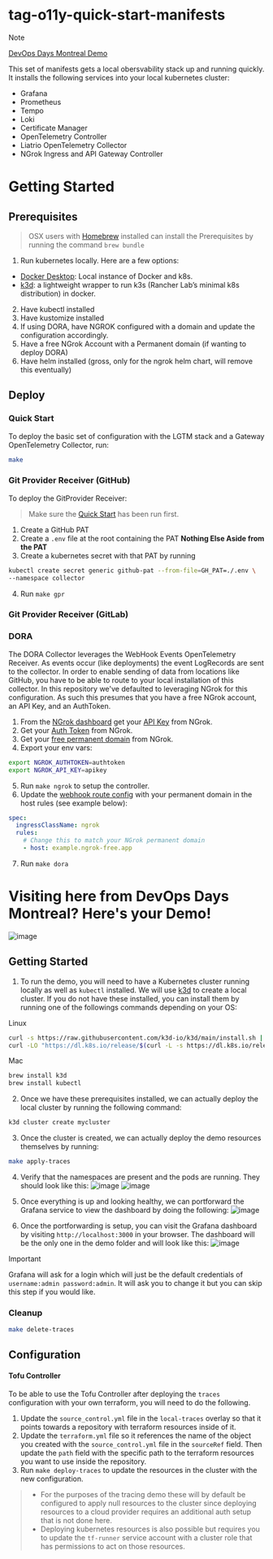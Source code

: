 # tag-o11y-quick-start-manifests

> [!NOTE]
> [DevOps Days Montreal Demo](#visiting-here-from-devops-days-montreal-heres-your-demo)

This set of manifests gets a local obersvability stack up and running quickly.
It installs the following services into your local kubernetes cluster:

* Grafana
* Prometheus
* Tempo
* Loki
* Certificate Manager
* OpenTelemetry Controller
* Liatrio OpenTelemetry Collector
* NGrok Ingress and API Gateway Controller

# Getting Started

## Prerequisites

> OSX users with [Homebrew](https://brew.sh/) installed can install the Prerequisites by running the command `brew bundle`

1. Run kubernetes locally. Here are a few options:
- [Docker Desktop](https://www.docker.com/products/docker-desktop/): Local
  instance of Docker and k8s.
- [k3d](https://k3d.io/v5.6.3/): a lightweight wrapper to run k3s (Rancher
  Lab’s minimal k8s distribution) in docker.
2. Have kubectl installed
3. Have kustomize installed
4. If using DORA, have NGROK configured with a domain and update the
   configuration accordingly.
5. Have a free NGrok Account with a Permanent domain (if wanting to deploy DORA)
6. Have helm installed (gross, only for the ngrok helm chart, will remove this eventually)

## Deploy

### Quick Start

To deploy the basic set of configuration with the LGTM stack and a Gateway
OpenTelemetry Collector, run:

```bash
make
```

### Git Provider Receiver (GitHub)

To deploy the GitProvider Receiver:

> Make sure the [Quick Start](#quick-start) has been run first.

1. Create a GitHub PAT
2. Create a `.env` file at the root containing the PAT **Nothing Else Aside from the PAT**
3. Create a kubernetes secret with that PAT by running

```bash
kubectl create secret generic github-pat --from-file=GH_PAT=./.env \
--namespace collector
```
4. Run `make gpr`

### Git Provider Receiver (GitLab)

<!-- TODO: Add instructions for GitLab -->

### DORA 

The DORA Collector leverages the WebHook Events OpenTelemetry Receiver. As
events occur (like deployments) the event LogRecords are sent to the collector.
In order to enable sending of data from locations like GitHub, you have to be
able to route to your local installation of this collector. In this repository
we've defaulted to leveraging NGrok for this configuration. As such this
presumes that you have a free NGrok account, an API Key, and an AuthToken.

1. From the [NGrok dashboard](https://dashboard.ngrok.com/) get your [API Key](https://dashboard.ngrok.com/api) from NGrok.
2. Get your [Auth Token](https://dashboard.ngrok.com/api) from NGrok.
3. Get your [free permanent domain](https://dashboard.ngrok.com/cloud-edge/domains) from NGrok.
4. Export your env vars:

```bash
export NGROK_AUTHTOKEN=authtoken
export NGROK_API_KEY=apikey
```
5. Run `make ngrok` to setup the controller. 
6. Update the [webhook route config](./collectors/webhook/ngrok-route.yaml)
   with your permanent domain in the host rules (see example below):
```yaml
spec:
  ingressClassName: ngrok
  rules:
    # Change this to match your NGrok permanent domain
    - host: example.ngrok-free.app
```
7. Run `make dora`

<!-- TODO: Add instructions for GitLab -->

# Visiting here from DevOps Days Montreal? Here's your Demo!
![image](content/logo.png)
## Getting Started

1. To run the demo, you will need to have a Kubernetes cluster running locally as well as `kubectl` installed.  We will use [k3d](https://k3d.io/) to create a local cluster.  If you do not have these installed, you can install them by running one of the followings commands depending on your OS:

Linux
```bash
curl -s https://raw.githubusercontent.com/k3d-io/k3d/main/install.sh | bash
curl -LO "https://dl.k8s.io/release/$(curl -L -s https://dl.k8s.io/release/stable.txt)/bin/linux/amd64/kubectl"
```
Mac
```bash
brew install k3d
brew install kubectl
```

2. Once we have these prerequisites installed, we can actually deploy the local cluster by running the following command:
```bash
k3d cluster create mycluster
```

3. Once the cluster is created, we can actually deploy the demo resources themselves by running:
```bash
make apply-traces
```

4. Verify that the namespaces are present and the pods are running.  They should look like this:
![image](content/namespaces.png)
![image](content/all_pods.png)

5. Once everything is up and looking healthy, we can portforward the Grafana service to view the dashboard by doing the following:
![image](content/portforwarding.png)

6. Once the portforwarding is setup, you can visit the Grafana dashboard by visiting `http://localhost:3000` in your browser. The dashboard will be the only one in the demo folder and will look like this:
![image](content/dashboard.png)
> [!IMPORTANT]
> Grafana will ask for a login which will just be the default credentials of `username:admin password:admin`. It will ask you to change it but you can skip this step if you would like.


### Cleanup

```bash
make delete-traces
```

## Configuration

#### Tofu Controller

To be able to use the Tofu Controller after deploying the `traces`
configuration with your own terraform, you will need to do the following.

1. Update the `source_control.yml` file in the `local-traces` overlay so that
   it points towards a repository with terraform resources inside of it.
2. Update the `terraform.yml` file so it references the name of the object you
   created with the `source_control.yml` file in the `sourceRef` field.  Then
   update the `path` field with the specific path to the terraform resources
   you want to use inside the repository.
3. Run `make deploy-traces` to update the resources in the cluster with the new
configuration.

>  - For the purposes of the tracing demo these will by default be configured
>    to apply null resources to the cluster since deploying resources to a
>    cloud provider requires an additional auth setup that is not done here. 
>  - Deploying kubernetes resources is also possible but requires you to update
>  the `tf-runner` service account with a cluster role that has permissions to
>  act on those resources.
